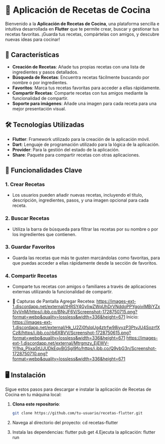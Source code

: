 # 🍲 Aplicación de Recetas de Cocina

Bienvenido a la **Aplicación de Recetas de Cocina**, una plataforma sencilla e intuitiva desarrollada en **Flutter** que te permite crear, buscar y gestionar tus recetas favoritas. ¡Guarda tus recetas, compártelas con amigos, y descubre nuevas ideas para cocinar!

## 🎯 Características

- **Creación de Recetas**: Añade tus propias recetas con una lista de ingredientes y pasos detallados.
- **Búsqueda de Recetas**: Encuentra recetas fácilmente buscando por nombre o por ingredientes.
- **Favoritos**: Marca tus recetas favoritas para acceder a ellas rápidamente.
- **Compartir Recetas**: Comparte recetas con tus amigos mediante la funcionalidad de compartir.
- **Soporte para imágenes**: Añade una imagen para cada receta para una mejor presentación visual.

## 🛠️ Tecnologías Utilizadas

- **Flutter**: Framework utilizado para la creación de la aplicación móvil.
- **Dart**: Lenguaje de programación utilizado para la lógica de la aplicación.
- **Provider**: Para la gestión del estado de la aplicación.
- **Share**: Paquete para compartir recetas con otras aplicaciones.

## 🚀 Funcionalidades Clave

### 1. Crear Recetas
- Los usuarios pueden añadir nuevas recetas, incluyendo el título, descripción, ingredientes, pasos, y una imagen opcional para cada receta.

### 2. Buscar Recetas
- Utiliza la barra de búsqueda para filtrar las recetas por su nombre o por los ingredientes que contienen.

### 3. Guardar Favoritos
- Guarda las recetas que más te gusten marcándolas como favoritas, para que puedas acceder a ellas rápidamente desde la sección de favoritos.

### 4. Compartir Recetas
- Comparte tus recetas con amigos o familiares a través de aplicaciones externas utilizando la funcionalidad de compartir.

- 📸 Capturas de Pantalla
  Agregar Recetea: https://images-ext-1.discordapp.net/external/tHRSY4GyIiwZWqUhDrVNddoPPYgoiviMBiYZx5IyVnM/https/i.ibb.co/BNrJF6V/Screenshot-1728750715.png?format=webp&quality=lossless&width=336&height=671
  Inicio: https://images-ext-1.discordapp.net/external/Hk_U2Zj0fslqUg4ztrfw98jvyzP3PtvJU4SozrfXCz8/https/i.ibb.co/rb6XBVV/Screenshot-1728750615.png?format=webp&quality=lossless&width=336&height=671
  https://images-ext-1.discordapp.net/external/Mtrgmzy_EjEWV-Yi1hq_PlixaStUJUDkEqyBGSgI9fo/https/i.ibb.co/Q9vbG3n/Screenshot-1728750710.png?format=webp&quality=lossless&width=336&height=671

## 🖥️ Instalación

Sigue estos pasos para descargar e instalar la aplicación de Recetas de Cocina en tu máquina local:

1. **Clona este repositorio**:

   ```bash
   git clone https://github.com/tu-usuario/recetas-flutter.git

2. Navega al directorio del proyecto:
    cd recetas-flutter
3. Instala las dependencias:
    flutter pub get
4.Ejecuta la aplicación:
    flutter run
